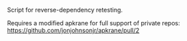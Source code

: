 Script for reverse-dependency retesting.

Requires a modified apkrane for full support of private repos: https://github.com/jonjohnsonjr/apkrane/pull/2
